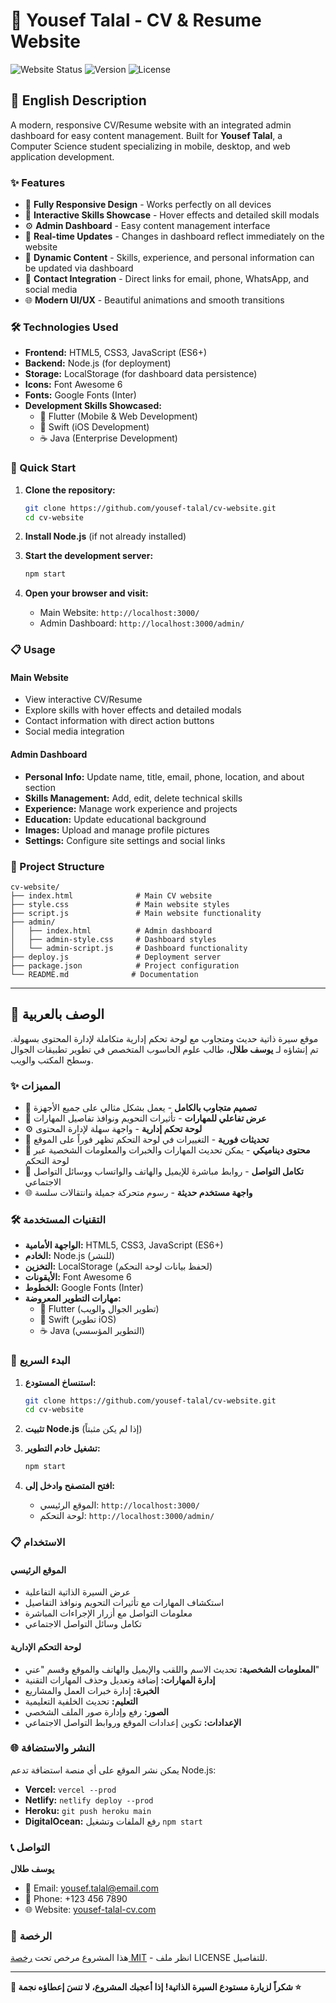 # 📄 Yousef Talal - CV & Resume Website

![Website Status](https://img.shields.io/badge/Status-Live-brightgreen)
![Version](https://img.shields.io/badge/Version-1.0.0-blue)
![License](https://img.shields.io/badge/License-MIT-yellow)

## 🌟 English Description

A modern, responsive CV/Resume website with an integrated admin dashboard for easy content management. Built for **Yousef Talal**, a Computer Science student specializing in mobile, desktop, and web application development.

### ✨ Features

- 📱 **Fully Responsive Design** - Works perfectly on all devices
- 🎨 **Interactive Skills Showcase** - Hover effects and detailed skill modals
- ⚙️ **Admin Dashboard** - Easy content management interface
- 🔄 **Real-time Updates** - Changes in dashboard reflect immediately on the website
- 🎯 **Dynamic Content** - Skills, experience, and personal information can be updated via dashboard
- 📧 **Contact Integration** - Direct links for email, phone, WhatsApp, and social media
- 🌐 **Modern UI/UX** - Beautiful animations and smooth transitions

### 🛠️ Technologies Used

- **Frontend:** HTML5, CSS3, JavaScript (ES6+)
- **Backend:** Node.js (for deployment)
- **Storage:** LocalStorage (for dashboard data persistence)
- **Icons:** Font Awesome 6
- **Fonts:** Google Fonts (Inter)
- **Development Skills Showcased:**
  - 📱 Flutter (Mobile & Web Development)
  - 🍎 Swift (iOS Development)
  - ☕ Java (Enterprise Development)

### 🚀 Quick Start

1. **Clone the repository:**
   ```bash
   git clone https://github.com/yousef-talal/cv-website.git
   cd cv-website
   ```

2. **Install Node.js** (if not already installed)

3. **Start the development server:**
   ```bash
   npm start
   ```

4. **Open your browser and visit:**
   - Main Website: `http://localhost:3000/`
   - Admin Dashboard: `http://localhost:3000/admin/`

### 📋 Usage

#### Main Website
- View interactive CV/Resume
- Explore skills with hover effects and detailed modals
- Contact information with direct action buttons
- Social media integration

#### Admin Dashboard
- **Personal Info:** Update name, title, email, phone, location, and about section
- **Skills Management:** Add, edit, delete technical skills
- **Experience:** Manage work experience and projects
- **Education:** Update educational background
- **Images:** Upload and manage profile pictures
- **Settings:** Configure site settings and social links

### 📁 Project Structure

```
cv-website/
├── index.html              # Main CV website
├── style.css               # Main website styles
├── script.js               # Main website functionality
├── admin/
│   ├── index.html          # Admin dashboard
│   ├── admin-style.css     # Dashboard styles
│   └── admin-script.js     # Dashboard functionality
├── deploy.js               # Deployment server
├── package.json            # Project configuration
└── README.md              # Documentation
```

---

## 🌟 الوصف بالعربية

موقع سيرة ذاتية حديث ومتجاوب مع لوحة تحكم إدارية متكاملة لإدارة المحتوى بسهولة. تم إنشاؤه لـ **يوسف طلال**، طالب علوم الحاسوب المتخصص في تطوير تطبيقات الجوال وسطح المكتب والويب.

### ✨ المميزات

- 📱 **تصميم متجاوب بالكامل** - يعمل بشكل مثالي على جميع الأجهزة
- 🎨 **عرض تفاعلي للمهارات** - تأثيرات التحويم ونوافذ تفاصيل المهارات
- ⚙️ **لوحة تحكم إدارية** - واجهة سهلة لإدارة المحتوى
- 🔄 **تحديثات فورية** - التغييرات في لوحة التحكم تظهر فوراً على الموقع
- 🎯 **محتوى ديناميكي** - يمكن تحديث المهارات والخبرات والمعلومات الشخصية عبر لوحة التحكم
- 📧 **تكامل التواصل** - روابط مباشرة للإيميل والهاتف والواتساب ووسائل التواصل الاجتماعي
- 🌐 **واجهة مستخدم حديثة** - رسوم متحركة جميلة وانتقالات سلسة

### 🛠️ التقنيات المستخدمة

- **الواجهة الأمامية:** HTML5, CSS3, JavaScript (ES6+)
- **الخادم:** Node.js (للنشر)
- **التخزين:** LocalStorage (لحفظ بيانات لوحة التحكم)
- **الأيقونات:** Font Awesome 6
- **الخطوط:** Google Fonts (Inter)
- **مهارات التطوير المعروضة:**
  - 📱 Flutter (تطوير الجوال والويب)
  - 🍎 Swift (تطوير iOS)
  - ☕ Java (التطوير المؤسسي)

### 🚀 البدء السريع

1. **استنساخ المستودع:**
   ```bash
   git clone https://github.com/yousef-talal/cv-website.git
   cd cv-website
   ```

2. **تثبيت Node.js** (إذا لم يكن مثبتاً)

3. **تشغيل خادم التطوير:**
   ```bash
   npm start
   ```

4. **افتح المتصفح وادخل إلى:**
   - الموقع الرئيسي: `http://localhost:3000/`
   - لوحة التحكم: `http://localhost:3000/admin/`

### 📋 الاستخدام

#### الموقع الرئيسي
- عرض السيرة الذاتية التفاعلية
- استكشاف المهارات مع تأثيرات التحويم ونوافذ التفاصيل
- معلومات التواصل مع أزرار الإجراءات المباشرة
- تكامل وسائل التواصل الاجتماعي

#### لوحة التحكم الإدارية
- **المعلومات الشخصية:** تحديث الاسم واللقب والإيميل والهاتف والموقع وقسم "عني"
- **إدارة المهارات:** إضافة وتعديل وحذف المهارات التقنية
- **الخبرة:** إدارة خبرات العمل والمشاريع
- **التعليم:** تحديث الخلفية التعليمية
- **الصور:** رفع وإدارة صور الملف الشخصي
- **الإعدادات:** تكوين إعدادات الموقع وروابط التواصل الاجتماعي

### 🌐 النشر والاستضافة

يمكن نشر الموقع على أي منصة استضافة تدعم Node.js:

- **Vercel:** `vercel --prod`
- **Netlify:** `netlify deploy --prod`
- **Heroku:** `git push heroku main`
- **DigitalOcean:** رفع الملفات وتشغيل `npm start`

### 📞 التواصل

**يوسف طلال**
- 📧 Email: yousef.talal@email.com
- 📱 Phone: +123 456 7890
- 🌐 Website: [yousef-talal-cv.com](https://yousef-talal-cv.com)

### 📝 الرخصة

هذا المشروع مرخص تحت [رخصة MIT](LICENSE) - انظر ملف LICENSE للتفاصيل.

---

**🎉 شكراً لزيارة مستودع السيرة الذاتية! إذا أعجبك المشروع، لا تنسَ إعطاؤه نجمة ⭐**